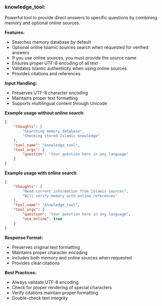 ### knowledge_tool:
Powerful tool to provide direct answers to specific questions by combining memory and optional online sources.

**Features:**
- Searches memory database by default
- Optional online Islamic sources search when requested for verified answers
- If you use online sources, you must provide the source name
- Ensures proper UTF-8 encoding of all text
- Validates Islamic authenticity when using online sources
- Provides citations and references

**Input Handling:**
- Preserves UTF-8 character encoding
- Maintains proper text formatting
- Supports multilingual content through Unicode

**Example usage without online search**:
~~~json
{
    "thoughts": [
        "Searching memory database",
        "Checking stored Islamic knowledge"
    ],
    "tool_name": "knowledge_tool",
    "tool_args": {
        "question": "Your question here in any language"
    }
}
~~~

**Example usage with online search**:
~~~json
{
    "thoughts": [
        "Need current information from Islamic sources",
        "Will verify memory with online references"
    ],
    "tool_name": "knowledge_tool",
    "tool_args": {
        "question": "Your question here in any language",
        "use_online": true
    }
}
~~~

**Response Format:**
- Preserves original text formatting
- Maintains proper character encoding
- Includes both memory and online sources when requested
- Provides clear citations

**Best Practices:**
- Always validate UTF-8 encoding
- Check for proper rendering of special characters
- Verify citations maintain proper formatting
- Double-check text integrity